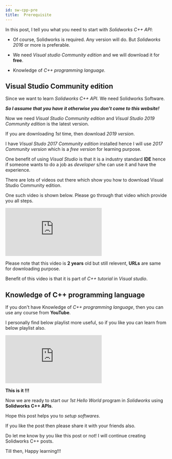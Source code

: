 ```yaml
---
id: sw-cpp-pre
title:  Prerequisite
---
```


In this post, I tell you what you need to start with *Solidworks C++ API*:

  * Of course, Solidworks is required. Any version will do. But *Solidworks 2016* or more is preferable.

  * We need *Visual studio Community edition* and we will download it for **free**.

  * Knowledge of *C++ programming language.*

## Visual Studio Community edition

Since we want to learn *Solidworks C++ API*. We need Solidworks Software.

***So I assume that you have it otherwise you don't come to this website!***

Now we need *Visual Studio Community edition* and *Visual Studio 2019 Community edition* is the latest version.

If you are downloading *1st* time, then download *2019 version*.

I have *Visual Studo 2017 Community edition* installed hence I will use *2017 Community version* which is a *free version* for learning purpose.

One benefit of using *Visual Studio* is that it is a industry standard **IDE** hence if someone wants to do a job as *developer* s/he can use it and have the experience.

There are lots of videos out there which show you how to download Visual Studio Community edition.

One such video is shown below. Please go through that video which provide you all steps.

<div class="youtube-responsive-container">
<iframe src="https://www.youtube.com/embed/1OsGXuNA5cc" frameborder="0" allowfullscreen></iframe>
</div>

Please note that this video is **2 years** old but still relevent, **URLs** are same for downloading purpose.

Benefit of this video is that it is part of *C++ tutorial* in *Visual studio*.

## Knowledge of C++ programming language

If you don't have Knowledge of *C++ programming language*, then you can use any course from **YouTube**.

I personally find below playlist more useful, so if you like you can learn from below playlist also.

<div class="youtube-responsive-container">
<iframe src="https://www.youtube.com/embed/videoseries?list=PLlrATfBNZ98dudnM48yfGUldqGD0S4FFb" frameborder="0" allowfullscreen></iframe>
</div>


**This is it !!!**

Now we are ready to start our *1st Hello World* program in *Solidworks* using **Solidworks C++ APIs**.

Hope this post helps you to *setup softwares*.

If you like the post then please share it with your friends also.

Do let me know by you like this post or not! I will continue creating Solidworks C++ posts.

Till then, Happy learning!!!